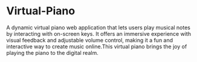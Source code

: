 # Virtual-Piano
A dynamic virtual piano web application that lets users play musical notes by interacting with on-screen keys. It offers an immersive experience with visual feedback and adjustable volume control, making it a fun and interactive way to create music online.This virtual piano brings the joy of playing the piano to the digital realm.
